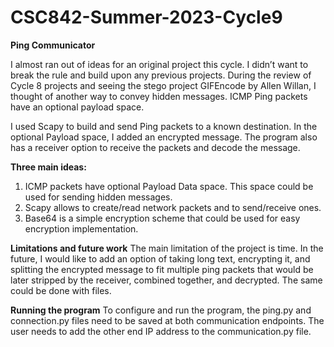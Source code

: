 # CSC842-Summer-2023-Cycle9

**Ping Communicator**

I almost ran out of ideas for an original project this cycle. I didn’t want to break the rule and build upon any previous projects. During the review of Cycle 8 projects and seeing the stego project GIFEncode by Allen Willan, I thought of another way to convey hidden messages. ICMP Ping packets have an optional payload space.

I used Scapy to build and send Ping packets to a known destination. In the optional Payload space, I added an encrypted message. The program also has a receiver option to receive the packets and decode the message.

**Three main ideas:**
1.	ICMP packets have optional Payload Data space. This space could be used for sending hidden messages.
2.	Scapy allows to create/read network packets and to send/receive ones.
3.	Base64 is a simple encryption scheme that could be used for easy encryption implementation.

**Limitations and future work**
The main limitation of the project is time. In the future, I would like to add an option of taking long text, encrypting it, and splitting the encrypted message to fit multiple ping packets that would be later stripped by the receiver, combined together, and decrypted. The same could be done with files.

**Running the program**
To configure and run the program, the ping.py and connection.py files need to be saved at both communication endpoints. The user needs to add the other end IP address to the communication.py file.
